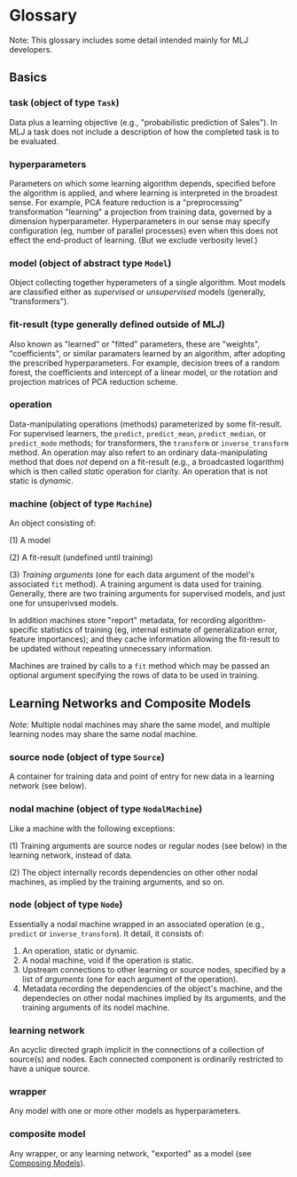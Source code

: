 # Glossary

Note: This glossary includes some detail intended mainly for MLJ developers.

## Basics

### task (object of type `Task`)

Data plus a learning objective (e.g., "probabilistic prediction of
Sales"). In MLJ a task does not include a description of how the
completed task is to be evaluated.

### hyperparameters

Parameters on which some learning algorithm depends, specified before
the algorithm is applied, and where learning is interpreted in the
broadest sense. For example, PCA feature reduction is a
"preprocessing" transformation "learning" a projection from training
data, governed by a dimension hyperparameter. Hyperparameters in our
sense may specify configuration (eg, number of parallel processes)
even when this does not effect the end-product of learning. (But we
exclude verbosity level.)

### model (object of abstract type `Model`)

Object collecting together hyperameters of a single algorithm. Most
models are classified either as *supervised* or *unsupervised* models
(generally, "transformers").


### fit-result (type generally defined outside of MLJ)

Also known as "learned" or "fitted" parameters, these are "weights",
"coefficients", or similar paramaters learned by an algorithm, after
adopting the prescribed hyperparameters. For example, decision trees
of a random forest, the coefficients and intercept of a linear model,
or the rotation and projection matrices of PCA reduction scheme.


### operation

Data-manipulating operations (methods) parameterized by some
fit-result. For supervised learners, the `predict`, `predict_mean`,
`predict_median`, or `predict_mode` methods; for transformers, the
`transform` or `inverse_transform` method. An operation may also
refert to an ordinary data-manipulating method that does *not* depend
on a fit-result (e.g., a broadcasted logarithm) which is then called
*static* operation for clarity. An operation that is not static is
*dynamic*.

### machine (object of type `Machine`)

An object consisting of:

(1) A model

(2) A fit-result (undefined until training)

(3) *Training arguments* (one for each data argument of the model's
associated `fit` method). A training argument is data used for
training. Generally, there are two training arguments for supervised
models, and just one for unsuperivsed models.

In addition machines store "report" metadata, for recording
algorithm-specific statistics of training (eg, internal estimate of
generalization error, feature importances); and they cache information
allowing the fit-result to be updated without repeating unnecessary
information.

Machines are trained by calls to a `fit` method which may be
passed an optional argument specifying the rows of data to be used in
training.

## Learning Networks and Composite Models

*Note:* Multiple nodal machines may share the same model, and
multiple learning nodes may share the same nodal machine.

### source node (object of type `Source`)

A container for training data and point of entry for new data in a
learning network (see below).

### nodal machine (object of type `NodalMachine`)

Like a machine with the following exceptions:

(1) Training arguments are source nodes or regular nodes (see below)
in the learning network, instead of data.

(2) The object internally records dependencies on other other nodal
machines, as implied by the training arguments, and so on.


###  node (object of type `Node`)

Essentially a nodal machine wrapped in an associated operation
(e.g., `predict` or `inverse_transform`). It detail, it consists of:

1. An operation, static or dynamic.
1. A nodal machine, void if the operation is static.
1. Upstream connections to other learning or source nodes, specified by a list of *arguments* (one for each argument of the operation).
1. Metadata recording the dependencies of the object's machine, and the dependecies on other nodal machines implied by its arguments, and the training arguments of its nodel machine.


### learning network

An acyclic directed graph implicit in the connections of a collection
of source(s) and nodes. Each connected component is ordinarily
restricted to have a unique source.


### wrapper

Any model with one or more other models as hyperparameters.


### composite model

Any wrapper, or any learning network, "exported" as a model (see
[Composing Models](composing_models.md)).
